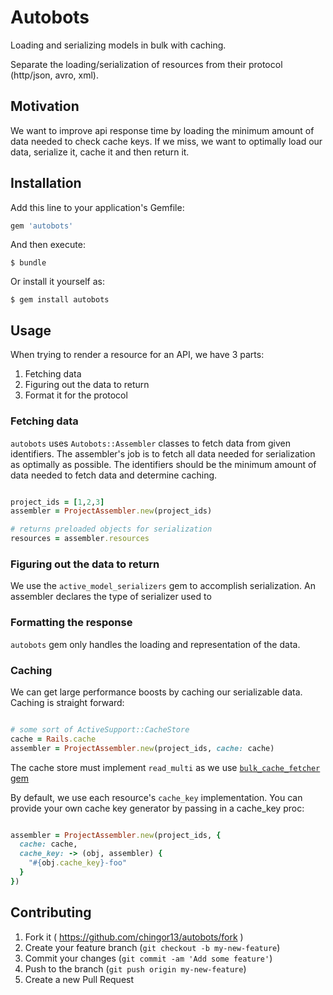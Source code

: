 # Autobots

Loading and serializing models in bulk with caching.

Separate the loading/serialization of resources from their protocol (http/json, avro, xml).

## Motivation

We want to improve api response time by loading the minimum amount of data needed to check cache keys. If we miss, we want to optimally load our data, serialize it, cache it and then return it.

## Installation

Add this line to your application's Gemfile:

```ruby
gem 'autobots'
```

And then execute:

    $ bundle

Or install it yourself as:

    $ gem install autobots

## Usage

When trying to render a resource for an API, we have 3 parts:

1. Fetching data
2. Figuring out the data to return
3. Format it for the protocol

### Fetching data

`autobots` uses `Autobots::Assembler` classes to fetch data from given identifiers.  The assembler's job is to fetch all data needed for serialization as optimally as possible. The identifiers should be the minimum amount of data needed to fetch data and determine caching.

```ruby

project_ids = [1,2,3]
assembler = ProjectAssembler.new(project_ids)

# returns preloaded objects for serialization
resources = assembler.resources

```

### Figuring out the data to return

We use the `active_model_serializers` gem to accomplish serialization. An assembler declares the type of serializer used to 

### Formatting the response

`autobots` gem only handles the loading and representation of the data.

### Caching

We can get large performance boosts by caching our serializable data. Caching is straight forward:

```ruby

# some sort of ActiveSupport::CacheStore
cache = Rails.cache
assembler = ProjectAssembler.new(project_ids, cache: cache)

```

The cache store must implement `read_multi` as we use [`bulk_cache_fetcher` gem](https://github.com/justinweiss/bulk_cache_fetcher/)

By default, we use each resource's `cache_key` implementation. You can provide your own cache key generator by passing in a cache_key proc:

```ruby

assembler = ProjectAssembler.new(project_ids, {
  cache: cache,
  cache_key: -> (obj, assembler) {
    "#{obj.cache_key}-foo"
  }
})

```

## Contributing

1. Fork it ( https://github.com/chingor13/autobots/fork )
2. Create your feature branch (`git checkout -b my-new-feature`)
3. Commit your changes (`git commit -am 'Add some feature'`)
4. Push to the branch (`git push origin my-new-feature`)
5. Create a new Pull Request
